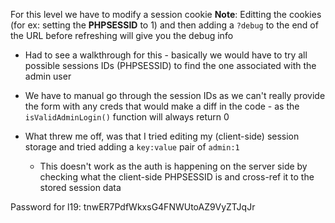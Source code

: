 For this level we have to modify a session cookie
**Note**: Editting the cookies (for ex: setting the **PHPSESSID** to 1)
	and then adding a `?debug` to the end of the URL before refreshing will give
	you the debug info

- Had to see a walkthrough for this - basically we would have to try all possible sessions IDs (PHPSESSID) to find the one associated with the admin user

- We have to manual go through the session IDs as we can't really provide the form with any creds that would make a diff in the code - as the `isValidAdminLogin()` function will always return 0

- What threw me off, was that I tried editing my (client-side) session storage and tried adding a `key:value` pair of `admin:1`
	- This doesn't work as the auth is happening on the server side by checking
	what the client-side PHPSESSID is and cross-ref it to the stored session data

Password for l19:
tnwER7PdfWkxsG4FNWUtoAZ9VyZTJqJr